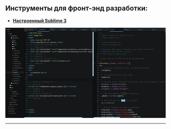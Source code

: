 ## Инструменты для фронт-энд разработки:

- [**Настроенный Sublime 3**](./ide)

![](./ide/somefiles/sublime-small.png "Настроенный Sublime 3")

---

